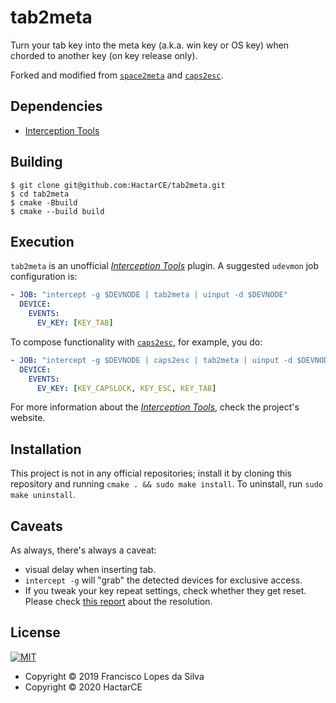 # tab2meta

Turn your tab key into the meta key (a.k.a. win key or OS key) when chorded
to another key (on key release only).

Forked and modified from [`space2meta`] and [`caps2esc`].

## Dependencies

- [Interception Tools][interception-tools]

## Building

```
$ git clone git@github.com:HactarCE/tab2meta.git
$ cd tab2meta
$ cmake -Bbuild
$ cmake --build build
```

## Execution

`tab2meta` is an unofficial [_Interception Tools_][interception-tools] plugin. A
suggested `udevmon` job configuration is:


```yaml
- JOB: "intercept -g $DEVNODE | tab2meta | uinput -d $DEVNODE"
  DEVICE:
    EVENTS:
      EV_KEY: [KEY_TAB]

```

To compose functionality with [`caps2esc`], for example, you do:

```yaml
- JOB: "intercept -g $DEVNODE | caps2esc | tab2meta | uinput -d $DEVNODE"
  DEVICE:
    EVENTS:
      EV_KEY: [KEY_CAPSLOCK, KEY_ESC, KEY_TAB]

```

For more information about the [_Interception Tools_][interception-tools], check
the project's website.

## Installation

This project is not in any official repositories; install it by cloning this
repository and running `cmake . && sudo make install`. To uninstall, run `sudo 
make uninstall`.

## Caveats

As always, there's always a caveat:

- visual delay when inserting tab.
- `intercept -g` will "grab" the detected devices for exclusive access.
- If you tweak your key repeat settings, check whether they get reset.
  Please check [this report][key-repeat-fix] about the resolution.

## License

<a href="https://gitlab.com/interception/linux/plugins/caps2esc/blob/tab2meta/LICENSE.md">
    <img src="https://upload.wikimedia.org/wikipedia/commons/thumb/0/0b/License_icon-mit-2.svg/120px-License_icon-mit-2.svg.png" alt="MIT">
</a>

- Copyright © 2019 Francisco Lopes da Silva
- Copyright © 2020 HactarCE

[interception]: https://github.com/oblitum/Interception
[`caps2esc`]: https://gitlab.com/interception/linux/plugins/caps2esc
[`space2meta`]: https://gitlab.com/interception/linux/plugins/space2meta
[interception-tools]: https://gitlab.com/interception/linux/tools
[key-repeat-fix]: https://github.com/oblitum/caps2esc/issues/1
